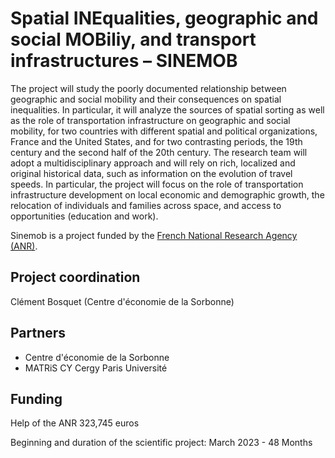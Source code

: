 # Spatial INEqualities, geographic and social MOBiliy, and transport infrastructures – SINEMOB

The project will study the poorly documented relationship between geographic and social mobility and their consequences on spatial inequalities. 
In particular, it will analyze the sources of spatial sorting as well as the role of transportation infrastructure on geographic and social mobility, 
for two countries with different spatial and political organizations, France and the United States, and for two contrasting periods, the 19th century and the second half of the 20th century. 
The research team will adopt a multidisciplinary approach and will rely on rich, localized and original historical data, such as information on the evolution of travel speeds.
In particular, the project will focus on the role of transportation infrastructure development on local economic and demographic growth, the relocation of individuals and families across space, 
and access to opportunities (education and work).


Sinemob is a project funded by the [French National Research Agency (ANR)](https://anr.fr/Project-ANR-22-CE55-0007).


## Project coordination
Clément Bosquet (Centre d'économie de la Sorbonne)

## Partners

- Centre d'économie de la Sorbonne
- MATRiS CY Cergy Paris Université

## Funding
Help of the ANR 323,745 euros

Beginning and duration of the scientific project: March 2023 - 48 Months
